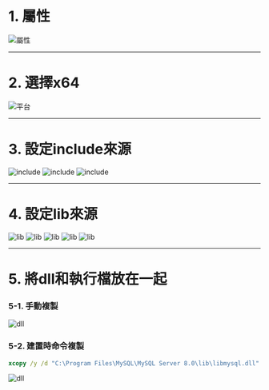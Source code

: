 # 1. 屬性
![屬性](https://lh3.googleusercontent.com/vOs1FMD0c3eHEmVpGyoEfCCeJGRiw5GUVsbq819k0pgT9WTDkxRSZAhk8JGllwEiwqXcvoOEmvX5Dp0jLdVCJ_xaxqvO388hL9K9ByEZRuStk5MSuPP4ZSgG9cvjV40h7GqkJVNu8w=w2400)
***
# 2. 選擇x64
![平台](https://lh3.googleusercontent.com/6xG4PdqciEm5qOenxsYLFi3yqHjGV5k4ctMwltbXMIO1NmyO_F-mQuG2aDwkKJVPWtKTixJFtBTIBQjkggoADCdvF5yUjIa3AZ_pk4kKV3Q6luJhYSlYrwAq5xmPboXq9MN0SVH4zw=w2400)
***
# 3. 設定include來源
![include](https://lh3.googleusercontent.com/74roac1GaHFgX4I5Y5grfAQi7KFlUq5jdWZTncBy3n5KDJ_vrCBz7jjrHdZ4v6xYERZhjIK-Mn07FVeP1Y2LvuF8orTxHRRQrrwvFl6Vy-5PIKqBus-oXvfDb5o6mrgY2OQ8YerrQw=w2400)
![include](https://lh3.googleusercontent.com/TO60TQpxM_kqHTiOQ7o9ZliQLNYzPzl_jSLq703_H4HnrpL29FrMIp5FYOIeMdAGle5x2RwPUpjpUijt7e1-xecC4LwCKg4liWiijO5xnHfesKGT5lCtNSM_bSnlz8PO8FPIV0CI6A=w2400)
![include](https://lh3.googleusercontent.com/1MXxha4gmDctXovX_I-tlClVf531BZJbZeH6MSn88jM1cRl13vMYhTI_o2aIVJSFK2dudsyBOo2jLFXNv-Yt1k5O82dbXHYZ02O6t7XWYQLEynG9urNSHzyJlHhD3Hdyh5l1_LQH5A=w2400)
***
# 4. 設定lib來源
![lib](https://lh3.googleusercontent.com/quH6JIlJNf-V0eOUIFFkFuiKKxFX6hYU9IssdOLRsq1tcZhTNuRvWTTJrodpDszkkauQ1mQFZ6Z9-9AQ6SEa1lADFp6LBPxdvMhvkc6Cx6lmcOWAAwJ4-6B7G8FTuWP_5v9d4LgPgg=w2400)
![lib](https://lh3.googleusercontent.com/GK8zSfxpa04GLDIYb2I7VnCmrs3PUfhijtGl3cNPDTbtscQnlFT1JghsONOzAC3pvYrFH5_cabV4aSgmLO6Bbh4SgUMrvhm04TSMSEpBqYQslzlFpwoH0sI3vtrLY0-bIcR89cAQzA=w2400)
![lib](https://lh3.googleusercontent.com/2PwaSbSB_p1bk_gBY2HBKB1IVXfJI6BoLawmNUDrMtySAaeTSA1tgjacPUptikF23ss2tKhGT7ohUcP7vw7z7Ym1rGslwd_VtCvo3o_aC18PqWcQCIXBxoPCYvly8TSQJ498AY3kOw=w2400)
![lib](https://lh3.googleusercontent.com/dE6gi6KYyZ_Ivh-TX2Edv8MZ3qhojI8PNViZAZYJ-B_c30Y9ynVK62U7jm9eOY_ZxFVEyP_GwIJsHdOu5JgTh1EsU91CVUsxf__GQ8ScHzdxEwaQHVv0nHPbD9iK2WnVex_YHA-chQ=w2400)
![lib](https://lh3.googleusercontent.com/Jwkrve2QYeQtxs49LvRLazNhLI45l6tF_gXSaNTWB-P3TbrIKTyZ4tKm10RQWVi1LGelEETFpaA2AvgNIGWTvmG42iPu0QhtzBugVx5qLc2jR8hTeggL0eu-AM1kCSa5NSZEjNkPMA=w2400)
***
# 5. 將dll和執行檔放在一起
### 5-1. 手動複製
![dll](https://lh3.googleusercontent.com/DU5IWFZgcJsrQZkAzbJ-R1FihzVhe5FhJpVORmZW7d_3DZ1ZoRrK6lAXuJMCkS-QtG6lS2nuW46Er5NE_eOcAggaoEpf_yj3AECS-qe_SRDrFSZVRpQ-8yDm96cMyObmNiiImamIVg=w2400)
### 5-2. 建置時命令複製
```cmd
xcopy /y /d "C:\Program Files\MySQL\MySQL Server 8.0\lib\libmysql.dll" "$(OutDir)"
```
![dll](https://lh3.googleusercontent.com/Z0wD1voJzY56j6nabT9Jb9fJQuUZBc5ard9PTLXNYxzj54cMPlDsIZ_-E_I6j4bvfqYqhLWBKhgqJHyDmuxftbj6GJ1qvHPdrdTvUdGOiq4PNmI7egEDu9e_RrfDvGdpKj-vuewXmQ=w2400)